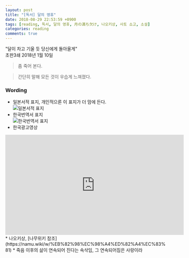 ```yaml
---
layout: post
title: "[독서] 달의 영휴"
date: 2018-08-29 22:53:59 +0900
tags: [reading, 독서, 달의 영휴, 月の滿ち欠け, 나오키상, 사토 쇼고, 소설]
categories: reading
comments: true
---
```

"달이 차고 기울 듯 당신에게 돌아올게"  
초판3쇄 2018년 1월 10일

> 좀 죽어 본다.

> 간단히 말해 모든 것이 우습게 느껴졌다.

### Wording
* 일본서적 표지, 개인적으론 이 표지가 더 맘에 든다.  
![일본서적 표지](http://image.yes24.com/momo/TopCate1332/MidCate004/133136038.jpg)
* 한국번역서 표지  
![한국번역서 표지](http://image.yes24.com/momo/TopCate1729/MidCate003/172829289.jpg)
* 한국광고영상  
<center><iframe width="560" height="315" src="https://www.youtube.com/embed/WTSwin5vgB8" frameborder="0" allow="autoplay; encrypted-media" allowfullscreen></iframe></center>
* 나오키상, [나무위키 참조](https://namu.wiki/w/%EB%82%98%EC%98%A4%ED%82%A4%EC%83%81)
* 죽음 이후의 삶이 연속되어 진다는 속삭임, 그 연속되어짐은 사랑이라 